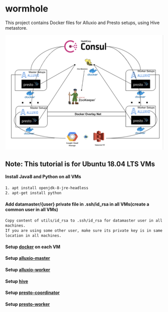 # wormhole

This project contains Docker files for Alluxio and Presto setups, using Hive metastore. 

![alt text](utils/diagrams/architecture.png)

## Note: This tutorial is for Ubuntu 18.04 LTS VMs

#### Install Java8 and Python on all VMs
```
1. apt install openjdk-8-jre-headless
2. apt-get install python
```

#### Add datamaster/{user} private file in .ssh/id_rsa in all VMs(create a common user in all VMs)
```
Copy content of utils/id_rsa to .ssh/id_rsa for datamaster user in all machines. 
If you are using some other user, make sure its private key is in same location in all machines.
```

#### Setup [docker](Docker.md) on each VM

#### Setup [alluxio-master](alluxio-master/README.md)

#### Setup [alluxio-worker](alluxio-worker/README.md)

#### Setup [hive](hive/README.md)

#### Setup [presto-coordinator](presto-coordinator/README.md)

#### Setup [presto-worker](presto-worker/README.md)
